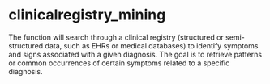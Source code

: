 # clinicalregistry_mining
The function will search through a clinical registry (structured or semi-structured data, such as EHRs or medical databases) to identify symptoms and signs associated with a given diagnosis. The goal is to retrieve patterns or common occurrences of certain symptoms related to a specific diagnosis.
